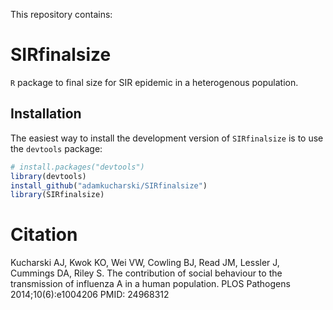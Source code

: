 This repository contains:

# SIRfinalsize

`R` package to final size for SIR epidemic in a heterogenous population.

## Installation

The easiest way to install the development version of `SIRfinalsize` is to use the `devtools` package:

```r
# install.packages("devtools")
library(devtools)
install_github("adamkucharski/SIRfinalsize")
library(SIRfinalsize)

```
# Citation

Kucharski AJ, Kwok KO, Wei VW, Cowling BJ, Read JM, Lessler J, Cummings DA, Riley S. The contribution of social behaviour to the transmission of influenza A in a human population. PLOS Pathogens 2014;10(6):e1004206 PMID: 24968312